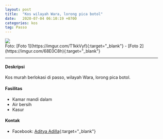 ```yaml
---
layout: post
title:  "Kos wilayah Wara, lorong pica botol"
date:   2020-07-04 06:10:19 +0700
categories: kos
tag: Passo
---
```

<div class="mb-4">
<image src="https://i.imgur.com/2pvjjiS.png" class="img-fluid" />
</div>
Foto: [Foto 1](https://imgur.com/T1kkVyf){:target="_blank"} - [Foto 2](https://imgur.com/68E0C8h){:target="_blank"}

<hr> 

#### Deskripsi
Kos murah berlokasi di passo, wilayah Wara, lorong pica botol.

#### Fasilitas
- Kamar mandi dalam
- Air bersih
- Kasur

#### Kontak
- Facebook: [Aditya Adilla](https://www.facebook.com/aditya.adilla.1 "Aditya Adilla"){:target="_blank"}